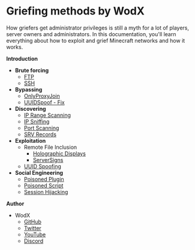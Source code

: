 # Griefing methods by WodX

How griefers get administrator privileges is still a myth for a lot of players, server owners and administrators. In this documentation, you'll learn everything about how to exploit and grief Minecraft networks and how it works.

**Introduction**
- **Brute forcing**
    - [FTP](https://github.com/WodxTV/Griefing-Methods/blob/master/Brute%20forcing/FTP.md)
    - [SSH](https://github.com/WodxTV/Griefing-Methods/blob/master/Brute%20forcing/SSH.md)
- **Bypassing**
    - [OnlyProxyJoin](https://github.com/WodxTV/Griefing-Methods/blob/master/Bypassing/OnlyProxyJoin.md)
    - [UUIDSpoof - Fix](https://github.com/WodxTV/Griefing-Methods/blob/master/Bypassing/UUIDSpoof%20-%20Fix.md)
- **Discovering**
    - [IP Range Scanning](https://github.com/WodxTV/Griefing-Methods/blob/master/Discovering/IP%20Range%20Scanning.md)
    - [IP Sniffing](https://github.com/WodxTV/Griefing-Methods/blob/master/Discovering/IP%20Sniffing.md)
    - [Port Scanning](https://github.com/WodxTV/Griefing-Methods/blob/master/Discovering/Port%20Scanning.md)
    - [SRV Records](https://github.com/WodxTV/Griefing-Methods/blob/master/Discovering/SRV%20Record.md)
- **Exploitation**
    - Remote File Inclusion
        - [Holographic Displays](https://github.com/WodxTV/Griefing-Methods/blob/master/Exploitation/Remote%20File%20Inclusion/HolographicDisplays.md)
        - [ServerSigns](https://github.com/WodxTV/Griefing-Methods/blob/master/Exploitation/Remote%20File%20Inclusion/ServerSigns.md)
    - [UUID Spoofing](https://github.com/WodxTV/Griefing-Methods/blob/master/Exploitation/UUID%20Spoofing.md)
- **Social Engineering**
    - [Poisoned Plugin](https://github.com/WodxTV/Griefing-Methods/blob/master/Social%20Engineering/Poisoned%20Plugin.md)
    - [Poisoned Script](https://github.com/WodxTV/Griefing-Methods/blob/master/Social%20Engineering/Poisoned%20Script.md)
    - [Session Hijacking](https://github.com/WodxTV/Griefing-Methods/blob/master/Social%20Engineering/Session%20Hijacking.md)

**Author**

- WodX
    - [GitHub](https://github.com/WodXTV)
    - [Twitter](https://twitter.com/wodsex)
    - [YouTube](https://youtube.com/wodxgod)
    - [Discord](https://profiles.pw/profile/638659048018935823)